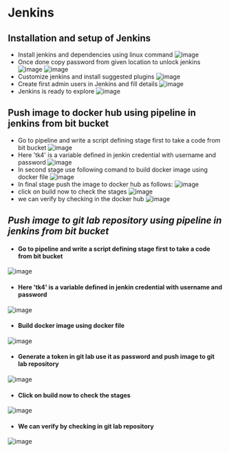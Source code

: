 # Jenkins
## Installation and setup of Jenkins
- Install jenkins and dependencies using linux command
![image](https://user-images.githubusercontent.com/103022040/167290421-5c76711b-122d-4bf5-bc4d-535e7c0f0f49.png)
- Once done copy password from given location to unlock jenkins 
![image](https://user-images.githubusercontent.com/103022040/167290495-101b16a2-45af-4357-b9fd-e0e084eadde8.png)
![image](https://user-images.githubusercontent.com/103022040/167290505-a23de276-e8bb-47cf-bcb5-a9b971991e2c.png)
- Customize jenkins and install suggested plugins
![image](https://user-images.githubusercontent.com/103022040/167290533-7a5d0af4-5363-480a-87fc-a097d4fa35e4.png)
- Create first admin users in Jenkins and fill details
![image](https://user-images.githubusercontent.com/103022040/167290663-aaed655e-c4be-4df1-9f77-0735ffcadb7a.png)
- Jenkins is ready to explore
![image](https://user-images.githubusercontent.com/103022040/167290722-807d9a42-5b3d-48a0-b3c5-f7fb3d257d72.png)
## Push image to docker hub using pipeline in jenkins from bit bucket
- Go to pipeline and write a script defining stage first to take a code from bit bucket
![image](https://user-images.githubusercontent.com/103022040/167294543-89c1ad27-9147-4afe-9969-d4bd267771ec.png)
- Here 'tk4' is a variable defined in jenkin credential with username and password
![image](https://user-images.githubusercontent.com/103022040/167294616-8f08a23e-29da-41a1-988a-964457a90b66.png)
- In second stage use following comand  to build docker image using docker file
![image](https://user-images.githubusercontent.com/103022040/167294755-84aa9082-d90b-4ca3-a753-ee8b2e3db7ab.png)
- In final stage push the image to docker hub as follows:
![image](https://user-images.githubusercontent.com/103022040/167294823-69eedf3c-6b2b-4aa4-8633-ea2ee71f8ae4.png)
- click on build now to check the stages 
![image](https://user-images.githubusercontent.com/103022040/167294892-f86a9c56-449d-4cdd-86b2-a8579bfac866.png)
- we can verify by checking in the docker hub
![image](https://user-images.githubusercontent.com/103022040/167294961-37a75d5c-6d28-4eef-8ae9-b07fc98db8a1.png)
## *Push image to git lab repository using pipeline in jenkins from bit bucket*
- #### Go to pipeline and write a script defining stage first to take a code from bit bucket
![image](https://user-images.githubusercontent.com/103022040/167294543-89c1ad27-9147-4afe-9969-d4bd267771ec.png)
- #### Here 'tk4' is a variable defined in jenkin credential with username and password
![image](https://user-images.githubusercontent.com/103022040/167294616-8f08a23e-29da-41a1-988a-964457a90b66.png)
- #### Build docker image using docker file 
![image](https://user-images.githubusercontent.com/103022040/167299838-e6f8abc0-d4b9-49f3-9395-4483f1da4b48.png)
- #### Generate a token in git lab use it as password and push image to git lab repository
![image](https://user-images.githubusercontent.com/103022040/167299924-0f6c0e45-12fe-472b-801c-6bed001c4874.png)
- #### Click on build now to check the stages 
![image](https://user-images.githubusercontent.com/103022040/167300007-a0371d84-c71f-47aa-8246-fbc9390a9436.png)
- #### We can verify by checking in git lab repository
![image](https://user-images.githubusercontent.com/103022040/167300052-1893d315-3c86-4505-bbe5-b59bb0b2ab84.png)


